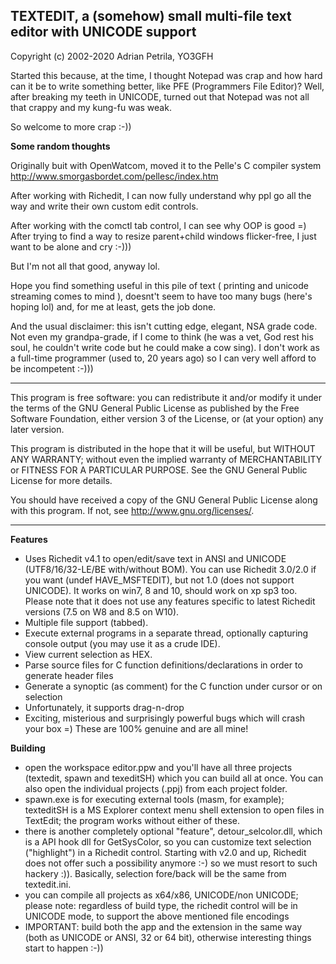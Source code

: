 ## TEXTEDIT, a (somehow) small multi-file text editor with UNICODE support

Copyright (c) 2002-2020 Adrian Petrila, YO3GFH<br>

Started this because, at the time, I thought Notepad was crap and how
hard can it be to write something better, like PFE (Programmers File Editor)?
Well, after breaking my teeth in UNICODE, turned out that Notepad was not all
that crappy and my kung-fu was weak.

So welcome to more crap :-))
    
**Some random thoughts**

Originally buit with OpenWatcom, moved it to the Pelle's C compiler system<br>
<http://www.smorgasbordet.com/pellesc/index.htm>

After working with Richedit, I can now fully understand why ppl go all the way
and write their own custom edit controls.

After working with the comctl tab control, I can see why OOP is good =)
After trying to find a way to resize parent+child windows flicker-free,
I just want to be alone and cry :-)))

But I'm not all that good, anyway lol.

Hope you find something useful in this pile of text ( printing and unicode streaming
comes to mind ), doesnt't seem to have too many bugs (here's hoping lol) and, for
me at least, gets the job done.

And the usual disclaimer: this isn't cutting edge, elegant, NSA grade code.
Not even my grandpa-grade, if I come to think (he was a vet, God rest his soul,
he couldn't write code but he could make a cow sing).
I don't work as a full-time programmer (used to, 20 years ago) so I can
very well afford to be incompetent :-)))
    
-------

This program is free software: you can redistribute it and/or modify
it under the terms of the GNU General Public License as published by
the Free Software Foundation, either version 3 of the License, or
(at your option) any later version.

This program is distributed in the hope that it will be useful,
but WITHOUT ANY WARRANTY; without even the implied warranty of
MERCHANTABILITY or FITNESS FOR A PARTICULAR PURPOSE.  See the
GNU General Public License for more details.

You should have received a copy of the GNU General Public License
along with this program.  If not, see <http://www.gnu.org/licenses/>.

-------

**Features**

* Uses Richedit v4.1 to open/edit/save text in ANSI and UNICODE (UTF8/16/32-LE/BE with/without BOM). You can use Richedit 3.0/2.0 if you want (undef HAVE_MSFTEDIT), but not 1.0 (does not support UNICODE). It works on win7, 8 and 10, should work on xp sp3 too. Please note that it does not use any features specific to latest Richedit versions (7.5 on W8 and 8.5 on W10).
* Multiple file support (tabbed).
* Execute external programs in a separate thread, optionally capturing console output (you may use it as a crude IDE).
* View current selection as HEX.
* Parse source files for C function definitions/declarations in order to generate header files
* Generate a synoptic (as comment) for the C function under cursor or on selection
* Unfortunately, it supports drag-n-drop
* Exciting, misterious and surprisingly powerful bugs which will crash your box =) These are 100% genuine and are all mine!

**Building**

* open the workspace editor.ppw and you'll have all three projects (textedit, spawn and texeditSH) which you can build all at once. You can also open the individual projects (.ppj) from each project folder.
* spawn.exe is for executing external tools (masm, for example); texteditSH is a MS Explorer context menu shell extension to open files in TextEdit; the program works without either of these.
* there is another completely optional "feature", detour_selcolor.dll, which is a API hook dll for GetSysColor, so you can customize text selection ("highlight") in a Richedit control. Starting with v2.0 and up, Richedit does not offer such a possibility anymore :-) so we must resort to such hackery :)). Basically, selection fore/back will be the same from textedit.ini.
* you can compile all projects as x64/x86, UNICODE/non UNICODE; please note: regardless of build type, the richedit control will be in UNICODE mode, to support the above mentioned file encodings
* IMPORTANT: build both the app and the extension in the same way (both as UNICODE or ANSI, 32 or 64 bit), otherwise interesting things start to happen :-))


